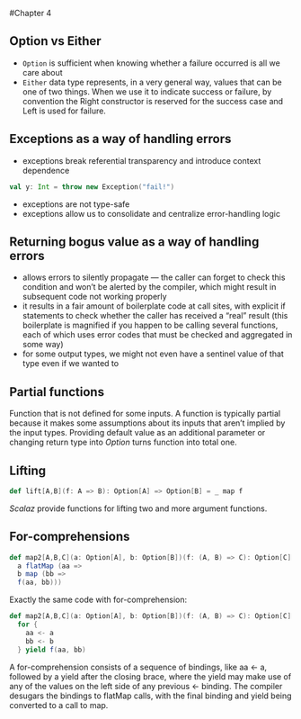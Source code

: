 #Chapter 4

## Option vs Either

* `Option` is sufficient when knowing whether a failure occurred is all we care about
* `Either` data type represents, in a very general way, values that can be one of two things. When we use it to indicate success or failure, by convention the Right constructor is reserved for the success case and Left is used for failure.

## Exceptions as a way of handling errors

* exceptions break referential transparency and introduce context dependence

```scala
val y: Int = throw new Exception("fail!")
```

* exceptions are not type-safe
* exceptions allow us to consolidate and centralize error-handling logic

## Returning bogus value as a way of handling errors

* allows errors to silently propagate — the caller can forget to check this condition and won’t be alerted by the compiler, which might result in subsequent code not working properly
* it results in a fair amount of boilerplate code at call sites, with explicit if statements to check whether the caller has received a “real” result (this boilerplate is magnified if you happen to be calling several functions, each of which uses error codes that must be checked and aggregated in some way)
* for some output types, we might not even have a sentinel value of that type even if we wanted to

## Partial functions

Function that is not defined for some inputs. A function is typically partial because it makes some assumptions about its inputs that aren’t implied by the input types.
Providing default value as an additional parameter or changing return type into _Option_ turns function into total one.

## Lifting

```scala
def lift[A,B](f: A => B): Option[A] => Option[B] = _ map f
```

_Scalaz_ provide functions for lifting two and more argument functions.

## For-comprehensions

```scala
def map2[A,B,C](a: Option[A], b: Option[B])(f: (A, B) => C): Option[C] =
  a flatMap (aa =>
  b map (bb =>
  f(aa, bb)))
```

Exactly the same code with for-comprehension:

```scala
def map2[A,B,C](a: Option[A], b: Option[B])(f: (A, B) => C): Option[C] =
  for {
    aa <- a
    bb <- b
  } yield f(aa, bb)
```

A for-comprehension consists of a sequence of bindings, like aa <- a, followed by a yield after the closing brace, where the yield may make use of any of the values on the left side of any previous <- binding. The compiler desugars the bindings to flatMap calls, with the final binding and yield being converted to a call to map.
